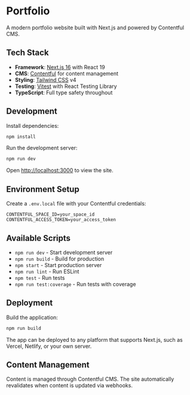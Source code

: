 # Portfolio

A modern portfolio website built with Next.js and powered by Contentful CMS.

## Tech Stack

- **Framework**: [Next.js 16](https://nextjs.org/) with React 19
- **CMS**: [Contentful](https://www.contentful.com/) for content management
- **Styling**: [Tailwind CSS](https://tailwindcss.com/) v4
- **Testing**: [Vitest](https://vitest.dev/) with React Testing Library
- **TypeScript**: Full type safety throughout

## Development

Install dependencies:

```bash
npm install
```

Run the development server:

```bash
npm run dev
```

Open [http://localhost:3000](http://localhost:3000) to view the site.

## Environment Setup

Create a `.env.local` file with your Contentful credentials:

```env
CONTENTFUL_SPACE_ID=your_space_id
CONTENTFUL_ACCESS_TOKEN=your_access_token
```

## Available Scripts

- `npm run dev` - Start development server
- `npm run build` - Build for production
- `npm start` - Start production server
- `npm run lint` - Run ESLint
- `npm test` - Run tests
- `npm run test:coverage` - Run tests with coverage

## Deployment

Build the application:

```bash
npm run build
```

The app can be deployed to any platform that supports Next.js, such as Vercel,
Netlify, or your own server.

## Content Management

Content is managed through Contentful CMS. The site automatically revalidates
when content is updated via webhooks.
